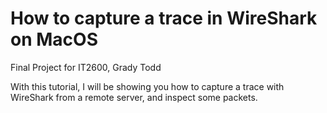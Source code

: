 # How to capture a trace in WireShark on MacOS
Final Project for IT2600, Grady Todd

With this tutorial, I will be showing you how to capture a trace with WireShark from a remote server, and inspect some packets.
